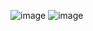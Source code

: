![image](https://github.com/Adonis-Alcivar/VisionAI/assets/152331440/30137ce2-6bc6-412b-bf71-cc48b0af48ca)
![image](https://github.com/Adonis-Alcivar/VisionAI/assets/152331440/a90b702f-b916-4626-9a29-567e64f96a5c)
